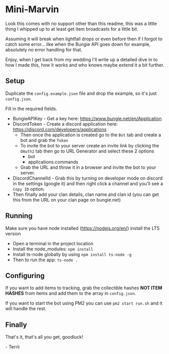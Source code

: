 # Mini-Marvin

Look this comes with no support other than this readme, this was a little thing I whipped up to at least get item broadcasts for a little bit.

Assuming it will break when lightfall drops or even before then if I forgot to catch some error... like when the Bungie API goes down for example, absolutely no error handling for that.

Enjoy, when I get back from my wedding I'll write up a detailed dive in to how I made this, how it works and who knows maybe extend it a bit further.

## Setup

Duplicate the `config.example.json` file and drop the example, so it's just `config.json`.

Fill in the required fields.

- BungieAPIKey - Get a key here: https://www.bungie.net/en/Application
- DiscordToken - Create a discord application here: https://discord.com/developers/applications
  - Then once the application is created go to the `Bot` tab and create a bot and grab the `Token`
  - To invite the bot to your server create an invite link by clicking the `OAuth2` tab then go to URL Generator and select these 2 options
    - bot
    - applications.commands
  - Grab the URL and throw it in a browser and invite the bot to your server.
- DiscordChannelId - Grab this by turning on developer mode on discord in the settings (google it) and then right click a channel and you'll see a `Copy ID` option.
- Then finally add your clan details, clan name and clan id (you can get this from the URL on your clan page on bungie.net)

## Running

Make sure you have node installed (https://nodejs.org/en/) install the LTS version

- Open a terminal in the project location
- Install the node_modules: `npm install`
- Install ts-node globally by using `npm install ts-node -g`
- Then to run the app: `ts-node .`

## Configuring

If you want to add items to tracking, grab the collectible hashes **NOT ITEM HASHES** from items and add them to the array in `config.json`.

If you want to start the bot using PM2 you can use `pm2 start run.sh` and it will handle the rest.

## Finally

That's it, that's all you get, goodluck!

\- Terrii

